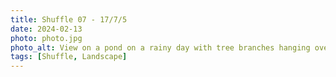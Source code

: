 ```yaml
---
title: Shuffle 07 - 17/7/5
date: 2024-02-13
photo: photo.jpg
photo_alt: View on a pond on a rainy day with tree branches hanging over it
tags: [Shuffle, Landscape]
---
```

